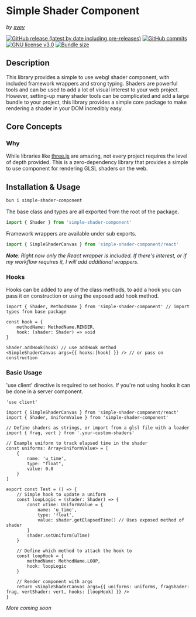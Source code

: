 # Simple Shader Component
*by [svey](https://svey.xyz)*

[![GitHub release (latest by date including pre-releases)](https://img.shields.io/github/v/tag/svey-xyz/simple-shader-component?include_prereleases&sort=semver)](https://GitHub.com/svey-xyz/simple-shader-component/tags/)
[![GitHub commits](https://badgen.net/github/commits/svey-xyz/simple-shader-component)](https://GitHub.com/svey-xyz/simple-shader-component/commit/)
[![GNU license v3.0](https://img.shields.io/badge/License-GNU-green.svg)](https://github.com/svey-xyz/simple-shader-component/LICENSE)
[![Bundle size](https://img.shields.io/bundlejs/size/simple-shader-component)](https://github.com/svey-xyz/simple-shader-component)

## Description
This library provides a simple to use webgl shader component, with included framework wrappers and strong typing. Shaders are powerful tools and can be used to add a lot of visual interest to your web project. However, setting-up many shader tools can be complicated and add a large bundle to your project, this library provides a simple core package to make rendering a shader in your DOM incredibly easy.

## Core Concepts
### Why
While libraries like [three.js](https://threejs.org/) are amazing, not every project requires the level of depth provided. This is a zero-dependency library that provides a simple to use component for rendering GLSL shaders on the web.

## Installation & Usage
```zsh
bun i simple-shader-component
```

The base class and types are all exported from the root of the package.
```ts
import { Shader } from 'simple-shader-component'
```

Framework wrappers are available under sub exports.
```ts
import { SimpleShaderCanvas } from 'simple-shader-component/react'
```
***Note**: Right now only the React wrapper is included. If there's interest, or if my workflow requires it, I will add additional wrappers.*

### Hooks
Hooks can be added to any of the class methods, to add a hook you can pass it on construction or using the exposed add hook method.

```tsx
import { Shader, MethodName } from 'simple-shader-component' // import types from base package

const hook = {
	methodName: MethodName.RENDER,
	hook: (shader: Shader) => void
}

Shader.addHook(hook) // use addHook method
<SimpleShaderCanvas args={{ hooks:[hook] }} /> // or pass on construction
```

### Basic Usage
'use client' directive is required to set hooks. If you're not using hooks it can be done in a server component.

```tsx
'use client'

import { SimpleShaderCanvas } from 'simple-shader-component/react'
import { Shader, UniformValue } from 'simple-shader-component'

// Define shaders as strings, or import from a glsl file with a loader
import { frag, vert } from '.your-custom-shaders'

// Example uniform to track elapsed time in the shader
const uniforms: Array<UniformValue> = [
	{
		name: 'u_time',
		type: "float",
		value: 0.0
	}
]

export const Test = () => {
	// Simple hook to update a uniform
	const loopLogic = (shader: Shader) => {
		const uTime: UniformValue = {
			name: 'u_time',
			type: 'float',
			value: shader.getElapsedTime() // Uses exposed method of shader
		}
		shader.setUniform(uTime)
	}

	// Define which method to attach the hook to
	const loopHook = {
		methodName: MethodName.LOOP,
		hook: loopLogic
	}

	// Render component with args
	return <SimpleShaderCanvas args={{ uniforms: uniforms, fragShader: frag, vertShader: vert, hooks: [loopHook] }} />
}
```

*More coming soon*
